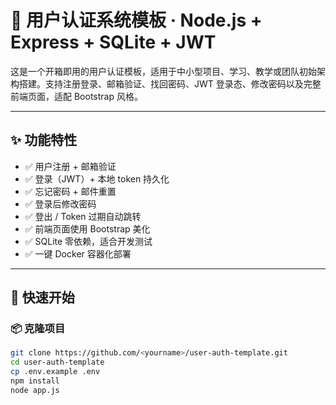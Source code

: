 # 🔐 用户认证系统模板 · Node.js + Express + SQLite + JWT

这是一个开箱即用的用户认证模板，适用于中小型项目、学习、教学或团队初始架构搭建。支持注册登录、邮箱验证、找回密码、JWT 登录态、修改密码以及完整前端页面，适配 Bootstrap 风格。

---

## ✨ 功能特性

- ✅ 用户注册 + 邮箱验证
- ✅ 登录（JWT）+ 本地 token 持久化
- ✅ 忘记密码 + 邮件重置
- ✅ 登录后修改密码
- ✅ 登出 / Token 过期自动跳转
- ✅ 前端页面使用 Bootstrap 美化
- ✅ SQLite 零依赖，适合开发测试
- ✅ 一键 Docker 容器化部署

---

## 🚀 快速开始

### 📦 克隆项目

```bash
git clone https://github.com/<yourname>/user-auth-template.git
cd user-auth-template
cp .env.example .env
npm install
node app.js

